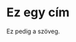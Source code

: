  <!DOCTYPE html>
<html>
<head>
<title>Page Title</title>
</head>
<body>

<h1>Ez egy cím</h1>
<p>Ez pedig a szöveg.</p>

</body>
</html> 
